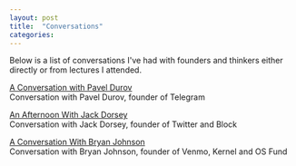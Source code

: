 ```yaml
---
layout: post
title:  "Conversations"
categories: 
---
```


Below is a list of conversations I've had with founders and thinkers either directly or from lectures I attended.

[A Conversation with Pavel Durov](https://link.com.de/durov)
<br>
Conversation with Pavel Durov, founder of Telegram

[An Afternoon With Jack Dorsey](https://link.com.de/jackdorsey)
<br>
Conversation with Jack Dorsey, founder of Twitter and Block

[A Conversation With Bryan Johnson](https://link.com.de/bryanjohnson)
<br>
Conversation with Bryan Johnson, founder of Venmo, Kernel and OS Fund
